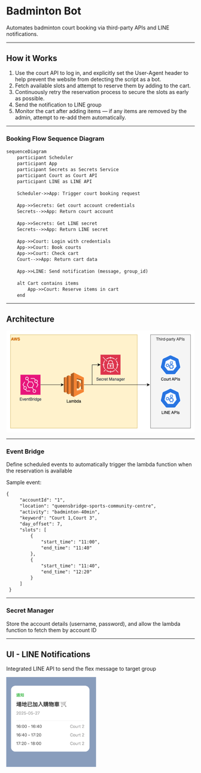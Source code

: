 # Badminton Bot

Automates badminton court booking via third-party APIs and LINE notifications.

---

## How it Works

1. Use the court API to log in, and explicitly set the User-Agent header to help prevent the website from
   detecting the script as a bot.
2. Fetch available slots and attempt to reserve them by adding to the cart.
3. Continuously retry the reservation process to secure the slots as early as possible.
4. Send the notification to LINE group
5. Monitor the cart after adding items — if any items are removed by the admin, attempt to re-add them automatically.

---

### Booking Flow Sequence Diagram

```mermaid
sequenceDiagram
    participant Scheduler
    participant App
    participant Secrets as Secrets Service
    participant Court as Court API
    participant LINE as LINE API

    Scheduler->>App: Trigger court booking request

    App->>Secrets: Get court account credentials
    Secrets-->>App: Return court account

    App->>Secrets: Get LINE secret
    Secrets-->>App: Return LINE secret

    App->>Court: Login with credentials
    App->>Court: Book courts
    App->>Court: Check cart
    Court-->>App: Return cart data

    App->>LINE: Send notification (message, group_id)

    alt Cart contains items
        App->>Court: Reserve items in cart
    end

```

---

## Architecture

![image](diagram.png)

---

### Event Bridge

Define scheduled events to automatically trigger the lambda function when the reservation is available

Sample event:

```
{
     "accountId": "1",
     "location": "queensbridge-sports-community-centre",
     "activity": "badminton-40min",
     "keyword": "Court 1,Court 3",
     "day_offset": 7,
     "slots": [
         {
             "start_time": "11:00",
             "end_time": "11:40"
         },
         {
             "start_time": "11:40",
             "end_time": "12:20"
         }
     ]
 }
```

---

### Secret Manager

Store the account details (username, password), and allow the lambda function to fetch them by account ID

---

## UI - LINE Notifications

Integrated LINE API to send the flex message to target group

<img src="./flex-message-ui.png" width=240 alt="">